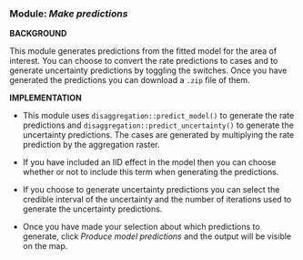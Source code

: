 ### **Module:** ***Make predictions***

**BACKGROUND**

This module generates predictions from the fitted model for the area of interest. You can choose to convert the rate predictions to cases and to generate uncertainty predictions by toggling the switches. 
Once you have generated the predictions you can download a `.zip` file of them.

**IMPLEMENTATION** 

- This module uses `disaggregation::predict_model()` to generate the rate predictions and `disaggregation::predict_uncertainty()` to generate the uncertainty predictions. 
The cases are generated by multiplying the rate prediction by the aggregation raster. 

- If you have included an IID effect in the model then you can choose whether or not to include this term when generating the predictions. 

- If you choose to generate uncertainty predictions you can select the credible interval of the uncertainty and the number of iterations used to generate the uncertainty predictions. 

- Once you have made your selection about which predictions to generate, click *Produce model predictions* and the output will be visible on the map. 

